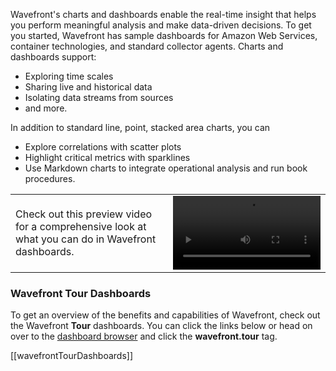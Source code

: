 Wavefront's charts and dashboards enable the real-time insight that helps you perform meaningful analysis and make data-driven decisions. To get you started, Wavefront has sample dashboards for Amazon Web Services, container technologies, and standard collector agents. Charts and dashboards support:

- Exploring time scales
- Sharing live and historical data
- Isolating data streams from sources
- and more. 

In addition to standard line, point, stacked area charts, you can

- Explore correlations with scatter plots
- Highlight critical metrics with sparklines
- Use Markdown charts to integrate operational analysis and run book procedures. 

<table class="layout">
<colgroup>
<col width="50%" />
<col width="50%" />
</colgroup>
<tr>
<td style="text-align: left;vertical-align: middle">Check out this preview video for a comprehensive look at what you can do in Wavefront dashboards.</td>  
<td><video width="100%" controls autoplay><source src="images/onboarding-dashboards.mp4" type="video/mp4">Your browser does not support HTML5 video.</video></td>
</tr>
</table>

### Wavefront Tour Dashboards

To get an overview of the benefits and capabilities of Wavefront, check out the Wavefront **Tour** dashboards. You can click the links below or head on over to the [dashboard browser](/dashboards) and click the **wavefront.tour** tag.

[[wavefrontTourDashboards]]





